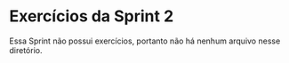 # Exercícios da Sprint 2
Essa Sprint não possui exercícios, portanto não há nenhum arquivo nesse diretório.